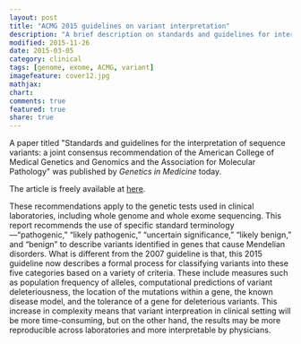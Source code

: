 ```yaml
---
layout: post
title: "ACMG 2015 guidelines on variant interpretation"
description: "A brief description on standards and guidelines for interpretation of sequence variants published by ACMG."
modified: 2015-11-26
date: 2015-03-05
category: clinical
tags: [genome, exome, ACMG, variant]
imagefeature: cover12.jpg
mathjax: 
chart: 
comments: true
featured: true
share: true
---
```


A paper titled "Standards and guidelines for the interpretation of sequence variants: a joint consensus recommendation of the American College of Medical Genetics and Genomics and the Association for Molecular Pathology" was published by *Genetics in Medicine* today.

The article is freely available at [here](https://www.acmg.net/docs/Standards_Guidelines_for_the_Interpretation_of_Sequence_Variants.pdf).

These recommendations apply to the genetic tests used in clinical laboratories, including whole genome and whole exome sequencing. This report recommends the use of specific standard terminology—“pathogenic,” “likely pathogenic,” “uncertain significance,” “likely benign,” and “benign” to describe variants identified in genes that cause Mendelian disorders. What is different from the 2007 guideline is that, this 2015 guideline now describes a formal process for classifying variants into these five categories based on a variety of criteria. These include measures such as population frequency of alleles, computational predictions of variant deleteriousness, the location of the mutations within a gene, the known disease model, and the tolerance of a gene for deleterious variants. This increase in complexity means that variant interpreation in clinical setting will be more time-consuming, but on the other hand, the results may be more reproducible across laboratories and more interpretable by physicians.

